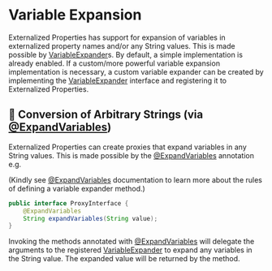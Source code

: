 # Variable Expansion

Externalized Properties has support for expansion of variables in externalized property names and/or any String values. This is made possible by [VariableExpander](../core/src/main/java/io/github/joeljeremy7/externalizedproperties/core/VariableExpander.java)s. By default, a simple implementation is already enabled. If a custom/more powerful variable expansion implementation is necessary, a custom variable expander can be created by implementing the [VariableExpander](../core/src/main/java/io/github/joeljeremy7/externalizedproperties/core/VariableExpander.java) interface and registering it to Externalized Properties.

## 🌟 Conversion of Arbitrary Strings (via [@ExpandVariables](../core/src/main/java/io/github/joeljeremy7/externalizedproperties/core/ExpandVariables.java))

Externalized Properties can create proxies that expand variables in any String values. This is made possible by the [@ExpandVariables](../core/src/main/java/io/github/joeljeremy7/externalizedproperties/core/ExpandVariables.java) annotation e.g.

(Kindly see [@ExpandVariables](../core/src/main/java/io/github/joeljeremy7/externalizedproperties/core/ExpandVariables.java) documentation to learn more about the rules of defining a variable expander method.)

```java
public interface ProxyInterface {
    @ExpandVariables
    String expandVariables(String value);
}
```

Invoking the methods annotated with [@ExpandVariables](../core/src/main/java/io/github/joeljeremy7/externalizedproperties/core/ExpandVariables.java) will delegate the arguments to the registered [VariableExpander](../core/src/main/java/io/github/joeljeremy7/externalizedproperties/core/VariableExpander.java) to expand any variables in the String value. The expanded value will be returned by the method.
